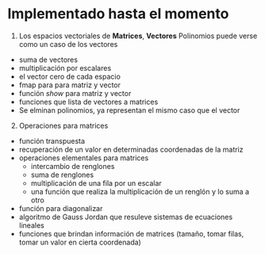 # Implementado hasta el momento

1. Los espacios vectoriales de **Matrices**, **Vectores**
Polinomios puede verse como un caso de los vectores

  * suma de vectores
  * multiplicación por escalares
  * el vector cero de cada espacio
  * fmap para para matriz y vector
  * función *show* para matriz y vector
  * funciones que lista de vectores a matrices
  * Se elminan polinomios, ya representan el mismo caso que el vector

2. Operaciones para matrices
  * función transpuesta
  * recuperación de un valor en determinadas coordenadas de la matriz
  * operaciones elementales para matrices
    + intercambio de renglones
    + suma de renglones
    + multiplicación de una fila por un escalar
    + una función que realiza la multiplicación de un renglón y lo suma a otro
  * función para diagonalizar
  * algoritmo de Gauss Jordan que resuleve sistemas de ecuaciones lineales
  * funciones que brindan información de matrices (tamaño, tomar filas, tomar un valor en cierta coordenada)